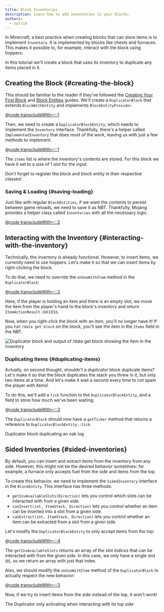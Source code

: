 ```yaml
---
title: Block Inventories
description: Learn how to add inventories to your blocks.
authors:
  - natri0
---
```


In Minecraft, a best practice when creating blocks that can store items is to implement `Inventory`. It is implemented by blocks like chests and furnaces. This makes it possible to, for example, interact with the block using hoppers.

In this tutorial we'll create a block that uses its inventory to duplicate any items placed in it.

## Creating the Block {#creating-the-block}

This should be familiar to the reader if they've followed the [Creating Your First Block](../blocks/first-block) and [Block Entities](../blocks/block-entities) guides. We'll create a `DuplicatorBlock` that extends `BlockWithEntity` and implements `BlockEntityProvider`.

@[code transcludeWith=:::1](@/reference/latest/src/main/java/com/example/docs/block/custom/DuplicatorBlock.java)

Then, we need to create a `DuplicatorBlockEntity`, which needs to implement the `Inventory` interface. Thankfully, there's a helper called `ImplementedInventory` that does most of the work, leaving us with just a few methods to implement.

@[code transcludeWith=:::1](@/reference/latest/src/main/java/com/example/docs/block/entity/custom/DuplicatorBlockEntity.java)

The `items` list is where the inventory's contents are stored. For this block we have it set to a size of 1 slot for the input.

Don't forget to register the block and block entity in their respective classes!

### Saving & Loading {#saving-loading}

Just like with regular `BlockEntities`, if we want the contents to persist between game reloads, we need to save it as NBT. Thankfully, Mojang provides a helper class called `Inventories` with all the necessary logic.

@[code transcludeWith=:::2](@/reference/latest/src/main/java/com/example/docs/block/entity/custom/DuplicatorBlockEntity.java)

## Interacting with the Inventory {#interacting-with-the-inventory}

Technically, the inventory is already functional. However, to insert items, we currently need to use hoppers. Let's make it so that we can insert items by right-clicking the block.

To do that, we need to override the `onUseWithItem` method in the `DuplicatorBlock`:

@[code transcludeWith=:::2](@/reference/latest/src/main/java/com/example/docs/block/custom/DuplicatorBlock.java)

Here, if the player is holding an item and there is an empty slot, we move the item from the player's hand to the block's inventory and return `ItemActionResult.SUCCESS`.

Now, when you right-click the block with an item, you'll no longer have it! If you run `/data get block` on the block, you'll see the item in the `Items` field in the NBT.

![Duplicator block and output of `/data get block` showing the item in the inventory](/assets/develop/blocks/inventory_1.png)

### Duplicating Items {#duplicating-items}

Actually, on second thought, shouldn't a _duplicator_ block duplicate items? Let's make it so that the block duplicates the stack you threw in it, but only two items at a time. And let's make it wait a second every time to not spam the player with items!

To do this, we'll add a `tick` function to the `DuplicatorBlockEntity`, and a field to store how much we've been waiting:

@[code transcludeWith=:::3](@/reference/latest/src/main/java/com/example/docs/block/entity/custom/DuplicatorBlockEntity.java)

The `DuplicatorBlock` should now have a `getTicker` method that returns a reference to `DuplicatorBlockEntity::tick`.

<VideoPlayer src="/assets/develop/blocks/inventory_2.mp4">Duplicator block duplicating an oak log</VideoPlayer>

## Sided Inventories {#sided-inventories}

By default, you can insert and extract items from the inventory from any side. However, this might not be the desired behavior sometimes: for example, a furnace only accepts fuel from the side and items from the top.

To create this behavior, we need to implement the `SidedInventory` interface in the `BlockEntity`. This interface has three methods:

- `getInvAvailableSlots(Direction)` lets you control which slots can be interacted with from a given side.
- `canInsert(int, ItemStack, Direction)` lets you control whether an item can be inserted into a slot from a given side.
- `canExtract(int, ItemStack, Direction)` lets you control whether an item can be extracted from a slot from a given side.

Let's modify the `DuplicatorBlockEntity` to only accept items from the top:

@[code transcludeWith=:::4](@/reference/latest/src/main/java/com/example/docs/block/entity/custom/DuplicatorBlockEntity.java)

The `getInvAvailableSlots` returns an array of the slot _indices_ that can be interacted with from the given side. In this case, we only have a single slot (`0`), so we return an array with just that index.

Also, we should modify the `onUseWithItem` method of the `DuplicatorBlock` to actually respect the new behavior:

@[code transcludeWith=:::3](@/reference/latest/src/main/java/com/example/docs/block/custom/DuplicatorBlock.java)

Now, if we try to insert items from the side instead of the top, it won't work!

<VideoPlayer src="/assets/develop/blocks/inventory_3.webm">The Duplicator only activating when interacting with its top side</VideoPlayer>
